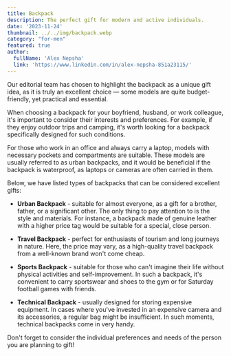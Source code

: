 ```yaml
---
title: Backpack
description: The perfect gift for modern and active individuals.
date: '2023-11-24'
thumbnail: ../../img/backpack.webp
category: "for-men"
featured: true
author:
  fullName: 'Alex Nepsha'
  link: 'https://www.linkedin.com/in/alex-nepsha-851a23115/'
---
```


Our editorial team has chosen to highlight the backpack as a unique gift idea, as it is truly an excellent choice — some models are quite budget-friendly, yet practical and essential.

When choosing a backpack for your boyfriend, husband, or work colleague, it's important to consider their interests and preferences. For example, if they enjoy outdoor trips and camping, it's worth looking for a backpack specifically designed for such conditions.

For those who work in an office and always carry a laptop, models with necessary pockets and compartments are suitable. These models are usually referred to as urban backpacks, and it would be beneficial if the backpack is waterproof, as laptops or cameras are often carried in them.

Below, we have listed types of backpacks that can be considered excellent gifts:

- **Urban Backpack** - suitable for almost everyone, as a gift for a brother, father, or a significant other. The only thing to pay attention to is the style and materials. For instance, a backpack made of genuine leather with a higher price tag would be suitable for a special, close person.

- **Travel Backpack** - perfect for enthusiasts of tourism and long journeys in nature. Here, the price may vary, as a high-quality travel backpack from a well-known brand won't come cheap.

- **Sports Backpack** - suitable for those who can't imagine their life without physical activities and self-improvement. In such a backpack, it's convenient to carry sportswear and shoes to the gym or for Saturday football games with friends.

- **Technical Backpack** - usually designed for storing expensive equipment. In cases where you've invested in an expensive camera and its accessories, a regular bag might be insufficient. In such moments, technical backpacks come in very handy.

Don't forget to consider the individual preferences and needs of the person you are planning to gift!
